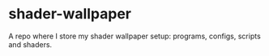 # shader-wallpaper
A repo where I store my shader wallpaper setup: programs, configs, scripts and shaders.
